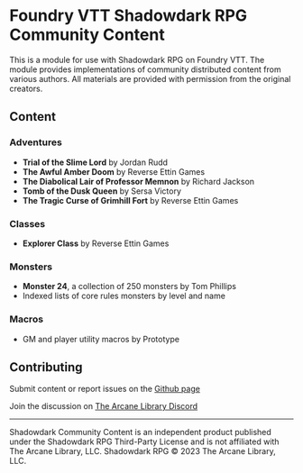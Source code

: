 # Foundry VTT Shadowdark RPG Community Content
This is a module for use with Shadowdark RPG on Foundry VTT. The module provides implementations of community distributed content from various authors. All materials are provided with permission from the original creators.

## Content
### Adventures
- **Trial of the Slime Lord** by Jordan Rudd
- **The Awful Amber Doom** by Reverse Ettin Games
- **The Diabolical Lair of Professor Memnon** by Richard Jackson
- **Tomb of the Dusk Queen** by Sersa Victory
- **The Tragic Curse of Grimhill Fort** by Reverse Ettin Games

### Classes
- **Explorer Class** by Reverse Ettin Games

### Monsters
- **Monster 24**, a collection of 250 monsters by Tom Phillips 
- Indexed lists of core rules monsters by level and name

### Macros
- GM and player utility macros by Prototype

## Contributing
Submit content or report issues on the [Github page](https://github.com/PrototypeESBU/foundryvtt-shadowdark-community-content/issues/new/choose)

Join the discussion on [The Arcane Library Discord](https://discord.com/invite/thearcanelibrary)

---

Shadowdark Community Content is an independent product published under the Shadowdark RPG Third-Party License and is not affiliated with The Arcane Library, LLC. Shadowdark RPG © 2023 The Arcane Library, LLC.
